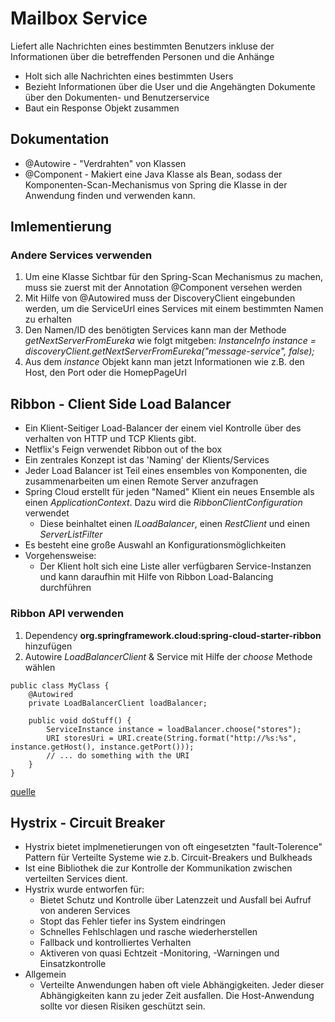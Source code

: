 # Mailbox Service
Liefert alle Nachrichten eines bestimmten Benutzers inkluse der Informationen über die betreffenden Personen und die Anhänge

- Holt sich alle Nachrichten eines bestimmten Users
- Bezieht Informationen über die User und die Angehängten Dokumente über den Dokumenten- und Benutzerservice
- Baut ein Response Objekt zusammen

## Dokumentation
- @Autowire - "Verdrahten" von Klassen 
- @Component - Makiert eine Java Klasse als Bean, sodass der Komponenten-Scan-Mechanismus von Spring die Klasse in der Anwendung finden und verwenden kann.

## Imlementierung

### Andere Services verwenden
1. Um eine Klasse Sichtbar für den Spring-Scan Mechanismus zu machen, muss sie zuerst mit der Annotation @Component versehen werden
2. Mit Hilfe von @Autowired muss der DiscoveryClient eingebunden werden, um die ServiceUrl eines Services mit einem bestimmten Namen zu erhalten
3. Den Namen/ID des benötigten Services kann man der Methode *getNextServerFromEureka* wie folgt mitgeben: *InstanceInfo instance = discoveryClient.getNextServerFromEureka("message-service", false);*
4. Aus dem *instance* Objekt kann man jetzt Informationen wie z.B. den Host, den Port oder die HomepPageUrl


## Ribbon - Client Side Load Balancer
- Ein Klient-Seitiger Load-Balancer der einem viel Kontrolle über des verhalten von HTTP und TCP Klients gibt.
- Netflix's Feign verwendet Ribbon out of the box
- Ein zentrales Konzept ist das 'Naming' der Klients/Services
- Jeder Load Balancer ist Teil eines ensembles von Komponenten, die zusammenarbeiten um einen Remote Server anzufragen
- Spring Cloud erstellt für jeden "Named" Klient ein neues Ensemble als einen *ApplicationContext*. Dazu wird die *RibbonClientConfiguration* verwendet
  - Diese beinhaltet einen *ILoadBalancer*, einen *RestClient* und einen *ServerListFilter*
- Es besteht eine große Auswahl an Konfigurationsmöglichkeiten
- Vorgehensweise:
  - Der Klient holt sich eine Liste aller verfügbaren Service-Instanzen und kann daraufhin mit Hilfe von Ribbon Load-Balancing durchführen

### Ribbon API verwenden 
1. Dependency **org.springframework.cloud:spring-cloud-starter-ribbon** hinzufügen
2. Autowire *LoadBalancerClient* & Service mit Hilfe der *choose* Methode wählen
```
public class MyClass {
    @Autowired
    private LoadBalancerClient loadBalancer;

    public void doStuff() {
        ServiceInstance instance = loadBalancer.choose("stores");
        URI storesUri = URI.create(String.format("http://%s:%s", instance.getHost(), instance.getPort()));
        // ... do something with the URI
    }
}
```
[quelle](http://projects.spring.io/spring-cloud/spring-cloud.html#spring-cloud-ribbon)

## Hystrix - Circuit Breaker
- Hystrix bietet implmenetierungen von oft eingesetzten "fault-Tolerence" Pattern für Verteilte Systeme wie z.b. Circuit-Breakers und Bulkheads
- Ist eine Bibliothek die zur Kontrolle der Kommunikation zwischen verteilten Services dient.
- Hystrix wurde entworfen für:
  - Bietet Schutz und Kontrolle über Latenzzeit und Ausfall bei Aufruf von anderen Services 
  - Stopt das Fehler tiefer ins System eindringen
  - Schnelles Fehlschlagen und rasche wiederherstellen
  - Fallback und kontrolliertes Verhalten
  - Aktiveren von quasi Echtzeit -Monitoring, -Warningen und Einsatzkontrolle
- Allgemein
  - Verteilte Anwendungen haben oft viele Abhängigkeiten. Jeder dieser Abhängigkeiten kann zu jeder Zeit ausfallen. Die Host-Anwendung sollte vor diesen Risiken geschützt sein. 

